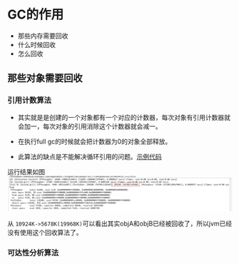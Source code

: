 # GC的作用
- 那些内存需要回收
- 什么时候回收
- 怎么回收

## 那些对象需要回收
 
### 引用计数算法

- 其实就是是创建的一个对象都有一个对应的计数器，每次对象有引用计数器就会加一，每次对象的引用消除这个计数器就会减一。

- 在执行full gc的时候就会把计数器为0的对象全部释放。

- 此算法的缺点是不能解决循环引用的问题。[示例代码](../../jvm/src/jvm/calculate/ReferenceCountingGC.java)

运行结果如图  ![](../../phone/引用计算法.png)

从 ``10924K->5678K(19968K)``可以看出其实objA和objB已经被回收了，所以jvm已经没有使用这个回收算法了。

### 可达性分析算法

